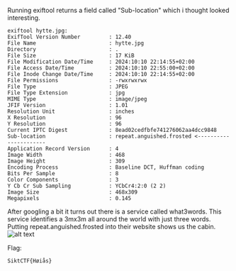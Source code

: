 Running exiftool returns a field called "Sub-location" which i thought looked interesting.
```
exiftool hytte.jpg:
ExifTool Version Number         : 12.40
File Name                       : hytte.jpg
Directory                       : .
File Size                       : 17 KiB
File Modification Date/Time     : 2024:10:10 22:14:55+02:00
File Access Date/Time           : 2024:10:10 22:55:00+02:00
File Inode Change Date/Time     : 2024:10:10 22:14:55+02:00
File Permissions                : -rwxrwxrwx
File Type                       : JPEG
File Type Extension             : jpg
MIME Type                       : image/jpeg
JFIF Version                    : 1.01
Resolution Unit                 : inches
X Resolution                    : 96
Y Resolution                    : 96
Current IPTC Digest             : 8ead02cedfbfe741276062aa4dcc9848
Sub-location                    : repeat.anguished.frosted <----------------------
Application Record Version      : 4
Image Width                     : 468
Image Height                    : 309
Encoding Process                : Baseline DCT, Huffman coding
Bits Per Sample                 : 8
Color Components                : 3
Y Cb Cr Sub Sampling            : YCbCr4:2:0 (2 2)
Image Size                      : 468x309
Megapixels                      : 0.145
```

After googling a bit it turns out there is a service called what3words. This service identifies a 3mx3m all around the world with just three words. Putting repeat.anguished.frosted into their website shows us the cabin.
![alt text](image.png)

Flag:
```
SiktCTF{Høiås}
```
